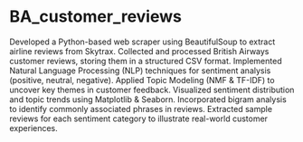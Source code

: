 # BA_customer_reviews
Developed a Python-based web scraper using BeautifulSoup to extract airline reviews from Skytrax.
Collected and processed British Airways customer reviews, storing them in a structured CSV format.
Implemented Natural Language Processing (NLP) techniques for sentiment analysis (positive, neutral, negative).
Applied Topic Modeling (NMF & TF-IDF) to uncover key themes in customer feedback.
Visualized sentiment distribution and topic trends using Matplotlib & Seaborn.
Incorporated bigram analysis to identify commonly associated phrases in reviews.
Extracted sample reviews for each sentiment category to illustrate real-world customer experiences.
